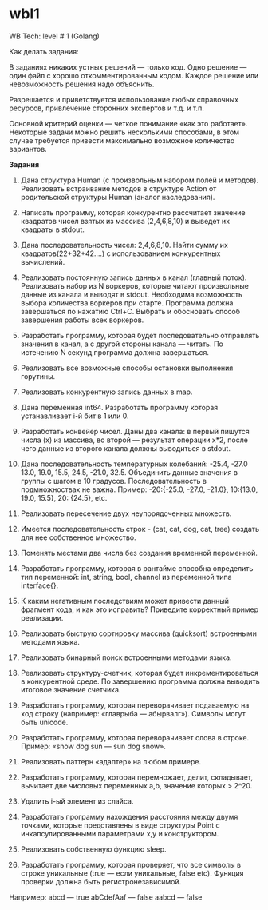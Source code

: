 # wbl1


WB Tech: level # 1 (Golang)

Как делать задания:

В заданиях никаких устных решений — только код. Одно решение — один файл с хорошо откомментированным кодом. Каждое решение или невозможность решения надо объяснить.

Разрешается и приветствуется использование любых справочных ресурсов, привлечение сторонних экспертов и т.д. и т.п. 


Основной критерий оценки — четкое понимание «как это работает». Некоторые задачи можно решить несколькими способами, в этом случае требуется привести максимально возможное количество вариантов.


**Задания**

1. Дана структура Human (с произвольным набором полей и методов). Реализовать встраивание методов в структуре Action от родительской структуры Human (аналог наследования).

1. Написать программу, которая конкурентно рассчитает значение квадратов чисел взятых из массива (2,4,6,8,10) и выведет их квадраты в stdout.


1. Дана последовательность чисел: 2,4,6,8,10. Найти сумму их квадратов(22+32+42….) с использованием конкурентных вычислений.


1. Реализовать постоянную запись данных в канал (главный поток). Реализовать набор из N воркеров, которые читают произвольные данные из канала и выводят в stdout. Необходима возможность выбора количества воркеров при старте.
Программа должна завершаться по нажатию Ctrl+C. Выбрать и обосновать способ завершения работы всех воркеров.



1. Разработать программу, которая будет последовательно отправлять значения в канал, а с другой стороны канала — читать. По истечению N секунд программа должна завершаться.


1. Реализовать все возможные способы остановки выполнения горутины. 


1. Реализовать конкурентную запись данных в map.


1. Дана переменная int64. Разработать программу которая устанавливает i-й бит в 1 или 0.


1. Разработать конвейер чисел. Даны два канала: в первый пишутся числа (x) из массива, во второй — результат операции x*2, после чего данные из второго канала должны выводиться в stdout.


1. Дана последовательность температурных колебаний: -25.4, -27.0 13.0, 19.0, 15.5, 24.5, -21.0, 32.5. Объединить данные значения в группы с шагом в 10 градусов. Последовательность в подмножноствах не важна.
Пример: -20:{-25.0, -27.0, -21.0}, 10:{13.0, 19.0, 15.5}, 20: {24.5}, etc.


1. Реализовать пересечение двух неупорядоченных множеств.


1. Имеется последовательность строк - (cat, cat, dog, cat, tree) создать для нее собственное множество.


1. Поменять местами два числа без создания временной переменной.


1. Разработать программу, которая в рантайме способна определить тип переменной: int, string, bool, channel из переменной типа interface{}.

1. К каким негативным последствиям может привести данный фрагмент кода, и как это исправить? Приведите корректный пример реализации.


1. Реализовать быструю сортировку массива (quicksort) встроенными методами языка.


1. Реализовать бинарный поиск встроенными методами языка.


1. Реализовать структуру-счетчик, которая будет инкрементироваться в конкурентной среде. По завершению программа должна выводить итоговое значение счетчика.


1. Разработать программу, которая переворачивает подаваемую на ход строку (например: «главрыба — абырвалг»). Символы могут быть unicode.


1. Разработать программу, которая переворачивает слова в строке. 
Пример: «snow dog sun — sun dog snow».


1. Реализовать паттерн «адаптер» на любом примере.


1. Разработать программу, которая перемножает, делит, складывает, вычитает две числовых переменных a,b, значение которых > 2^20.


1. Удалить i-ый элемент из слайса.


1. Разработать программу нахождения расстояния между двумя точками, которые представлены в виде структуры Point с инкапсулированными параметрами x,y и конструктором.


1. Реализовать собственную функцию sleep.


1. Разработать программу, которая проверяет, что все символы в строке уникальные (true — если уникальные, false etc). Функция проверки должна быть регистронезависимой.

Например: 
abcd — true
abCdefAaf — false
aabcd — false
